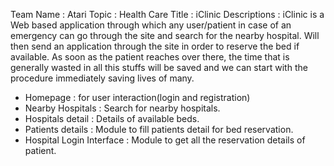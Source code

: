 Team Name : Atari
Topic : Health Care
Title : iClinic
Descriptions : iClinic is a Web based application through which any user/patient  in case of an emergency can go through the site
and search for the nearby hospital. Will then send an application through the site in order to reserve the bed if available.
As soon as the patient reaches over there, the time that is generally wasted in all this stuffs will be saved and we
can start with the procedure immediately saving lives of many.
* Homepage : for user interaction(login and registration)
* Nearby Hospitals : Search for nearby hospitals.
* Hospitals detail : Details of available beds.
* Patients details : Module to fill patients detail for bed reservation.
* Hospital Login Interface : Module to get all the reservation details of patient.

